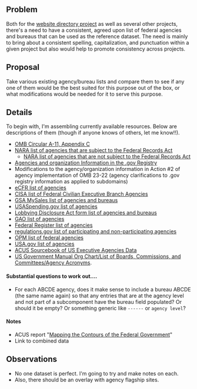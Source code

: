 ## Problem

Both for the [website directory project](https://github.com/GSA/site-scanning-documentation/blob/main/about/project-management/proposals/agency-bureau-website-directory.md) as well as several other projects, there's a need to have a consistent, agreed upon list of federal agencies and bureaus that can be used as the reference dataset.  The need is mainly to bring about a consistent spelling, capitalization, and punctuation within a given project but also would help to promote consistency across projects.  

## Proposal 

Take various existing agency/bureau lists and compare them to see if any one of them would be the best suited for this purpose out of the box, or what modifications would be needed for it to serve this purpose.  

## Details 

To begin with, I'm assembling currently available resources.  Below are descriptions of them (though if anyone knows of others, let me know!!).  

- [OMB Circular A-11, Appendix C](https://www.whitehouse.gov/wp-content/uploads/2018/06/a11.pdf#page=849)
- [NARA list of agencies that are subject to the Federal Records Act](https://www.archives.gov/records-mgmt/appraisal/work-group-all.html)
  - [NARA list of agencies that are not subject to the Federal Records Act](https://www.archives.gov/records-mgmt/agency/non-fra)
-  [Agencies and organization Information in the .gov Registry](https://github.com/cisagov/dotgov-data/blob/main/current-federal.csv)
-  Modifications to the agency/organization information in Action #2 of agency implementation of OMB 23-22 (agency clarifications to .gov registry information as applied to subdomains)
-  [eCFR list of agencies](https://www.ecfr.gov/agencies)
-  [CISA list of Federal Civilian Executive Branch Agencies](https://www.cisa.gov/news-events/directives/federal-civilian-executive-branch-agencies-list)
-  [GSA MySales list of agencies and bureaus](https://mysales.fas.gsa.gov/htm/agencybureaucodes.htm)
-  [USASpending.gov list of agencies](https://www.usaspending.gov/agency)
-  [Lobbying Disclosure Act form list of agencies and bureaus](https://lda.congress.gov/ld/help/default.htm?turl=Documents%2FAppNames.htm)
-  [GAO list of agencies](https://www.gao.gov/agencies/all-agencies)
-  [Federal Register list of agencies](https://www.federalregister.gov/agencies)
-  [regulations.gov list of participating and non-participating agencies](https://www.regulations.gov/agencies)
-  [OPM list of federal agencies](https://www.opm.gov/about-us/open-government/Data/Apps/Agencies/)
-  [USA.gov list of agencies](https://www.usa.gov/agency-index)
-  [ACUS Sourcebook of US Executive Agencies Data](https://www.acus.gov/appendix/sourcebook-data)
-  [US Government Manual Org Chart/List of Boards, Commissions, and Committees/Agency Acronyms](https://www.usgovernmentmanual.gov/).


#### Substantial questions to work out....

- For each ABCDE agency, does it make sense to include a bureau ABCDE (the same name again) so that any entries that are at the agency level and not part of a subcomponent have the bureau field populated?  Or should it be empty?  Or something generic like `------` or `agency level`?



#### Notes
- ACUS report "[Mapping the Contours of the Federal Government](https://www.acus.gov/sites/default/files/documents/EXCERPT_ABA_Spring2013_final.pdf)"
- Link to combined data



## Observations 

- No one dataset is perfect.  I'm going to try and make notes on each.  
- Also, there should be an overlay with agency flagship sites.  





